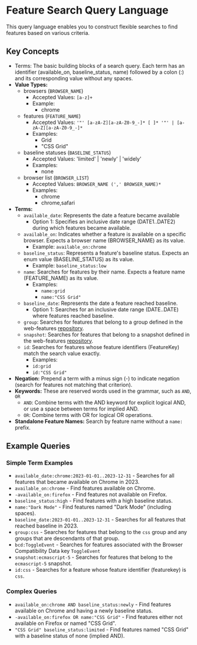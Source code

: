 # Feature Search Query Language

This query language enables you to construct flexible searches to find features based on various criteria.

## Key Concepts

- Terms: The basic building blocks of a search query. Each term has an identifier (available_on, baseline_status, name) followed by a colon (:) and its corresponding value without any spaces.
- **Value Types:**
  - browsers (`BROWSER_NAME`)
    - Accepted Values: `[a-z]+`
    - Example:
      - chrome
  - features (`FEATURE_NAME`)
    - Accepted Values: `'"' [a-zA-Z][a-zA-Z0-9_-]* [ ]* '"' | [a-zA-Z][a-zA-Z0-9_-]*`
    - Examples:
      - Grid
      - "CSS Grid"
  - baseline statuses (`BASELINE_STATUS`)
    - Accepted Values: 'limited' | 'newly' | 'widely'
    - Examples:
      - none
  - browser list (`BROWSER_LIST`)
    - Accepted Values: `BROWSER_NAME (',' BROWSER_NAME)*`
    - Examples:
      - chrome
      - chrome,safari
- **Terms:**
  - `available_date`: Represents the date a feature became available
    - Option 1: Specifies an inclusive date range (DATE1..DATE2) during which features became available.
  - `available_on`: Indicates whether a feature is available on a specific browser. Expects a browser name (BROWSER_NAME) as its value.
    - Example: `available_on:chrome`
  - `baseline_status`: Represents a feature's baseline status. Expects an enum value (BASELINE_STATUS) as its value.
    - Example: `baseline_status:low`
  - `name`: Searches for features by their name. Expects a feature name (FEATURE_NAME) as its value.
    - Examples:
      - `name:grid`
      - `name:"CSS Grid"`
  - `baseline_date`: Represents the date a feature reached baseline.
    - Option 1: Searches for an inclusive date range (DATE..DATE) where features reached baseline.
  - `group`: Searches for features that belong to a group defined in the web-features [repository](https://github.com/web-platform-dx/web-features/tree/main/groups).
  - `snapshot`: Searches for features that belong to a snapshot defined in the web-features [repository](https://github.com/web-platform-dx/web-features/tree/main/snapshots).
  - `id`: Searches for features whose feature identifiers (FeatureKey) match the search value exactly.
    - Examples:
    - `id:grid`
    - `id:"CSS Grid"`
- **Negation:** Prepend a term with a minus sign (-) to indicate negation (search for features not matching that criterion).
- **Keywords:** These are reserved words used in the grammar, such as `AND`, `OR`
  - `AND`: Combine terms with the AND keyword for explicit logical AND, or use a space between terms for implied AND.
  - `OR`: Combine terms with OR for logical OR operations.
- **Standalone Feature Names:** Search by feature name without a `name:` prefix.

## Example Queries

### Simple Term Examples

- `available_date:chrome:2023-01-01..2023-12-31` - Searches for all features that became available on Chrome in 2023.
- `available_on:chrome` - Find features available on Chrome.
- `-available_on:firefox` - Find features not available on Firefox.
- `baseline_status:high` - Find features with a high baseline status.
- `name:"Dark Mode"` - Find features named "Dark Mode" (including spaces).
- `baseline_date:2023-01-01..2023-12-31` - Searches for all features that reached baseline in 2023.
- `group:css` - Searches for features that belong to the `css` group and any groups that are descendants of that group.
- `bcd:ToggleEvent` - Searches for features associated with the Browser Compatibility Data key `ToggleEvent`
- `snapshot:ecmascript-5` - Searches for features that belong to the `ecmascript-5` snapshot.
- `id:css` - Searches for a feature whose feature identifier (featurekey) is `css`.

### Complex Queries

- `available_on:chrome AND baseline_status:newly` - Find features available on Chrome and having a newly baseline status.
- `-available_on:firefox OR name:"CSS Grid"` - Find features either not available on Firefox or named "CSS Grid".
- `"CSS Grid" baseline_status:limited` - Find features named "CSS Grid" with a baseline status of none (implied AND).
